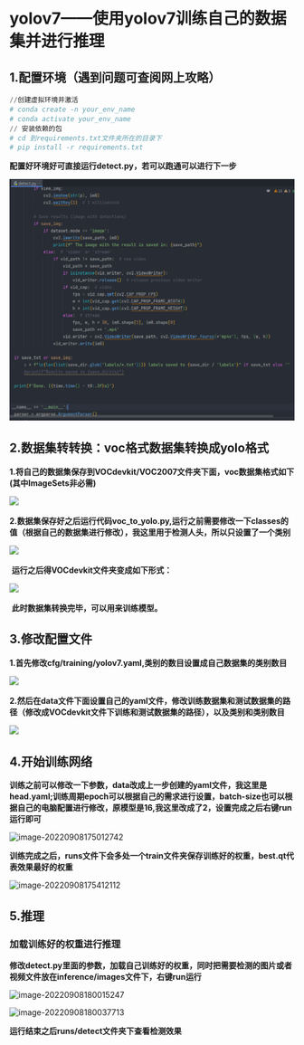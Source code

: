 # yolov7——使用yolov7训练自己的数据集并进行推理

## 1.配置环境（遇到问题可查阅网上攻略）

```python
//创建虚拟环境并激活
# conda create -n your_env_name
# conda activate your_env_name
// 安装依赖的包
# cd 到requirements.txt文件夹所在的目录下
# pip install -r requirements.txt
```

**配置好环境好可直接运行detect.py，若可以跑通可以进行下一步**

![](https://github.com/Sunstroperao/yolov7/blob/master/figure/1.png)

## 2.数据集转转换：voc格式数据集转换成yolo格式

**1.将自己的数据集保存到VOCdevkit/VOC2007文件夹下面，voc数据集格式如下(其中ImageSets非必需)**

![](/home/jh/图片/截图/2.png)

**2.数据集保存好之后运行代码voc_to_yolo.py,运行之前需要修改一下classes的值（根据自己的数据集进行修改），我这里用于检测人头，所以只设置了一个类别**

![](/home/jh/图片/截图/3.png)

​		**运行之后得VOCdevkit文件夹变成如下形式：**

![](/home/jh/图片/截图/4.png)

​	**此时数据集转换完毕，可以用来训练模型。**

## 3.修改配置文件

**1.首先修改cfg/training/yolov7.yaml,类别的数目设置成自己数据集的类别数目**

![](/home/jh/图片/截图/5.png)

**2.然后在data文件下面设置自己的yaml文件，修改训练数据集和测试数据集的路径（修改成VOCdevkit文件下训练和测试数据集的路径），以及类别和类别数目**

![](/home/jh/图片/截图/6.png)

## 4.开始训练网络

**训练之前可以修改一下参数，data改成上一步创建的yaml文件，我这里是head.yaml;训练周期epoch可以根据自己的需求进行设置，batch-size也可以根据自己的电脑配置进行修改，原模型是16,我这里改成了2，设置完成之后右键run运行即可**

![image-20220908175012742](/home/jh/.config/Typora/typora-user-images/image-20220908175012742.png)

**训练完成之后，runs文件下会多处一个train文件夹保存训练好的权重，best.qt代表效果最好的权重**

![image-20220908175412112](/home/jh/.config/Typora/typora-user-images/image-20220908175412112.png)

## 5.推理

### 加载训练好的权重进行推理

**修改detect.py里面的参数，加载自己训练好的权重，同时把需要检测的图片或者视频文件放在inference/images文件下，右键run运行**

![image-20220908180015247](/home/jh/.config/Typora/typora-user-images/image-20220908180015247.png)

![image-20220908180037713](/home/jh/.config/Typora/typora-user-images/image-20220908180037713.png)

**运行结束之后runs/detect文件夹下查看检测效果**

